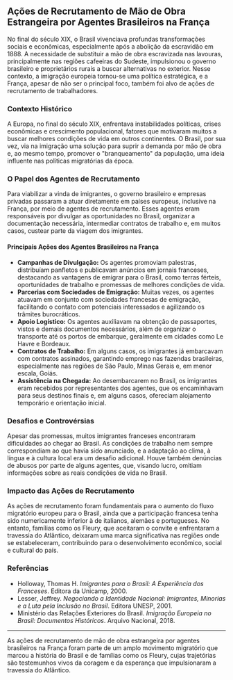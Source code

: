 ## Ações de Recrutamento de Mão de Obra Estrangeira por Agentes Brasileiros na França

No final do século XIX, o Brasil vivenciava profundas transformações sociais e econômicas, especialmente após a abolição da escravidão em 1888. A necessidade de substituir a mão de obra escravizada nas lavouras, principalmente nas regiões cafeeiras do Sudeste, impulsionou o governo brasileiro e proprietários rurais a buscar alternativas no exterior. Nesse contexto, a imigração europeia tornou-se uma política estratégica, e a França, apesar de não ser o principal foco, também foi alvo de ações de recrutamento de trabalhadores.

### Contexto Histórico

A Europa, no final do século XIX, enfrentava instabilidades políticas, crises econômicas e crescimento populacional, fatores que motivaram muitos a buscar melhores condições de vida em outros continentes. O Brasil, por sua vez, via na imigração uma solução para suprir a demanda por mão de obra e, ao mesmo tempo, promover o "branqueamento" da população, uma ideia influente nas políticas migratórias da época.

### O Papel dos Agentes de Recrutamento

Para viabilizar a vinda de imigrantes, o governo brasileiro e empresas privadas passaram a atuar diretamente em países europeus, inclusive na França, por meio de agentes de recrutamento. Esses agentes eram responsáveis por divulgar as oportunidades no Brasil, organizar a documentação necessária, intermediar contratos de trabalho e, em muitos casos, custear parte da viagem dos imigrantes.

#### Principais Ações dos Agentes Brasileiros na França

- **Campanhas de Divulgação:** Os agentes promoviam palestras, distribuíam panfletos e publicavam anúncios em jornais franceses, destacando as vantagens de emigrar para o Brasil, como terras férteis, oportunidades de trabalho e promessas de melhores condições de vida.
- **Parcerias com Sociedades de Emigração:** Muitas vezes, os agentes atuavam em conjunto com sociedades francesas de emigração, facilitando o contato com potenciais interessados e agilizando os trâmites burocráticos.
- **Apoio Logístico:** Os agentes auxiliavam na obtenção de passaportes, vistos e demais documentos necessários, além de organizar o transporte até os portos de embarque, geralmente em cidades como Le Havre e Bordeaux.
- **Contratos de Trabalho:** Em alguns casos, os imigrantes já embarcavam com contratos assinados, garantindo emprego nas fazendas brasileiras, especialmente nas regiões de São Paulo, Minas Gerais e, em menor escala, Goiás.
- **Assistência na Chegada:** Ao desembarcarem no Brasil, os imigrantes eram recebidos por representantes dos agentes, que os encaminhavam para seus destinos finais e, em alguns casos, ofereciam alojamento temporário e orientação inicial.

### Desafios e Controvérsias

Apesar das promessas, muitos imigrantes franceses encontraram dificuldades ao chegar ao Brasil. As condições de trabalho nem sempre correspondiam ao que havia sido anunciado, e a adaptação ao clima, à língua e à cultura local era um desafio adicional. Houve também denúncias de abusos por parte de alguns agentes, que, visando lucro, omitiam informações sobre as reais condições de vida no Brasil.

### Impacto das Ações de Recrutamento

As ações de recrutamento foram fundamentais para o aumento do fluxo migratório europeu para o Brasil, ainda que a participação francesa tenha sido numericamente inferior à de italianos, alemães e portugueses. No entanto, famílias como os Fleury, que aceitaram o convite e enfrentaram a travessia do Atlântico, deixaram uma marca significativa nas regiões onde se estabeleceram, contribuindo para o desenvolvimento econômico, social e cultural do país.

### Referências

- Holloway, Thomas H. *Imigrantes para o Brasil: A Experiência dos Franceses*. Editora da Unicamp, 2000.
- Lesser, Jeffrey. *Negociando a Identidade Nacional: Imigrantes, Minorias e a Luta pela Inclusão no Brasil*. Editora UNESP, 2001.
- Ministério das Relações Exteriores do Brasil. *Imigração Europeia no Brasil: Documentos Históricos*. Arquivo Nacional, 2018.

---

As ações de recrutamento de mão de obra estrangeira por agentes brasileiros na França foram parte de um amplo movimento migratório que marcou a história do Brasil e de famílias como os Fleury, cujas trajetórias são testemunhos vivos da coragem e da esperança que impulsionaram a travessia do Atlântico.